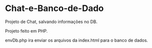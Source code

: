# Chat-e-Banco-de-Dado
Projeto de Chat, salvando informações no DB.

Projeto feito em PHP.

envDb.php ira enviar os arquivos da index.html para o banco de dados.
